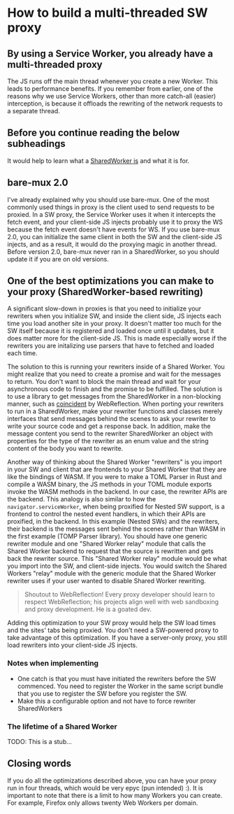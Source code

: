 # How to build a multi-threaded SW proxy

## By using a Service Worker, you already have a multi-threaded proxy

The JS runs off the main thread whenever you create a new Worker. This leads to performance benefits. If you remember from earlier, one of the reasons why we use Service Workers, other than more catch-all (easier) interception, is because it offloads the rewriting of the network requests to a separate thread.

## Before you continue reading the below subheadings

It would help to learn what a [SharedWorker is](https://developer.mozilla.org/en-US/docs/Web/API/SharedWorker) and what it is for.

## bare-mux 2.0

I've already explained why you should use bare-mux. One of the most commonly used things in proxy is the client used to send requests to be proxied. In a SW proxy, the Service Worker uses it when it intercepts the fetch event, and your client-side JS injects probably use it to proxy the WS because the fetch event doesn't have events for WS. If you use bare-mux 2.0, you can initialize the same client in both the SW and the client-side JS injects, and as a result, it would do the proxying magic in another thread. Before version 2.0, bare-mux never ran in a SharedWorker, so you should update it if you are on old versions.

## One of the best optimizations you can make to your proxy (SharedWorker-based rewriting)

A significant slow-down in proxies is that you need to initialize your rewriters when you initialize SW, and inside the client side, JS injects each time you load another site in your proxy. It doesn't matter too much for the SW itself because it is registered and loaded once until it updates, but it does matter more for the client-side JS. This is made especially worse if the rewriters you are initalizing use parsers that have to fetched and loaded each time.

The solution to this is running your rewriters inside of a Shared Worker. You might realize that you need to create a promise and wait for the messages to return. You don't want to block the main thread and wait for your asynchronous code to finish and the promise to be fulfilled. The solution is to use a library to get messages from the SharedWorker in a non-blocking manner, such as [coincident](https://github.com/WebReflection/coincident) by WebReflection. When porting your rewriters to run in a SharedWorker, make your rewriter functions and classes merely interfaces that send messages behind the scenes to ask your rewriter to write your source code and get a response back. In addition, make the message content you send to the rewriter SharedWorker an object with properties for the type of the rewriter as an enum value and the string content of the body you want to rewrite.

Another way of thinking about the Shared Worker "rewriters" is you import in your SW and client that are frontends to your Shared Worker that they are like the bindings of WASM. If you were to make a TOML Parser in Rust and compile a WASM binary, the JS methods in your TOML module exports invoke the WASM methods in the backend. In our case, the rewriter APIs are the backend. This analogy is also similar to how the `navigator.serviceWorker`, when being proxified for Nested SW support, is a frontend to control the nested event handlers, in which their APIs are proxified, in the backend. In this example (Nested SWs) and the rewriters, their backend is the messages sent behind the scenes rather than WASM in the first example (TOMP Parser library). You should have one generic rewriter module and one "Shared Worker relay" module that calls the Shared Worker backend to request that the source is rewritten and gets back the rewriter source. This "Shared Worker relay" module would be what you import into the SW, and client-side injects. You would switch the Shared Workers "relay" module with the generic module that the Shared Worker rewriter uses if your user wanted to disable Shared Worker rewriting.

> Shoutout to WebReflection! Every proxy developer should learn to respect WebReflection; his projects align well with web sandboxing and proxy development. He is a goated dev.

Adding this optimization to your SW proxy would help the SW load times and the sites' tabs being proxied. You don't need a SW-powered proxy to take advantage of this optimization. If you have a server-only proxy, you still load rewriters into your client-side JS injects.

### Notes when implementing

- One catch is that you must have initiated the rewriters before the SW commenced. You need to register the Worker in the same script bundle that you use to register the SW before you register the SW.
- Make this a configurable option and not have to force rewriter SharedWorkers

### The lifetime of a Shared Worker

TODO: This is a stub...

## Closing words

If you do all the optimizations described above, you can have your proxy run in four threads, which would be very epyc (pun intended) :). It is important to note that there is a limit to how many Workers you can create. For example, Firefox only allows twenty Web Workers per domain.
